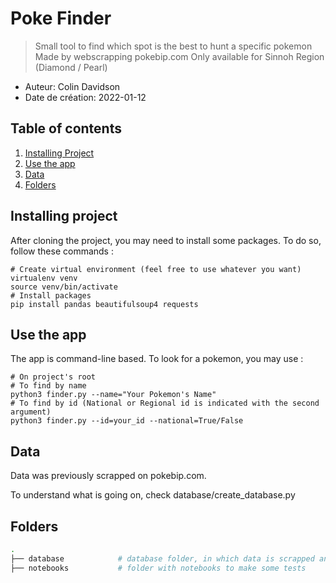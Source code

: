 # Poke Finder

> Small tool to find which spot is the best to hunt a specific pokemon
> Made by webscrapping pokebip.com
> Only available for Sinnoh Region (Diamond / Pearl)

* Auteur: Colin Davidson
* Date de création: 2022-01-12


## Table of contents

1. [Installing Project](#installing-project)
2. [Use the app](#use-the-app)
3. [Data](#data)
4. [Folders](#folders)


## Installing project

After cloning the project, you may need to install some packages. To do so, follow these commands :

```
# Create virtual environment (feel free to use whatever you want)
virtualenv venv
source venv/bin/activate
# Install packages
pip install pandas beautifulsoup4 requests
```


## Use the app

The app is command-line based. To look for a pokemon, you may use :

```
# On project's root
# To find by name
python3 finder.py --name="Your Pokemon's Name"
# To find by id (National or Regional id is indicated with the second argument)
python3 finder.py --id=your_id --national=True/False
```


## Data

Data was previously scrapped on pokebip.com.

To understand what is going on, check database/create_database.py


## Folders

```bash
.
├── database            # database folder, in which data is scrapped and stored
├── notebooks           # folder with notebooks to make some tests
```